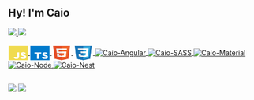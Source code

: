 ## Hy! I'm Caio 
 <div>
  <a href="https://github.com/Caio002Barbosa">
  <img height="160em" src="https://github-readme-stats.vercel.app/api?username=Caio002Barbosa&show_icons=true&theme=tokyonight&include_all_commits=true&count_private=true"/>
  <img height="160em" src="https://github-readme-stats.vercel.app/api/top-langs/?username=Caio002Barbosa&layout=compact&langs_count=7&theme=tokyonight&count_private=true"/>
</div>
<div style="display: inline_block"><br>
  <img align="center" alt="Caio-Js" height="30" width="40" src="https://raw.githubusercontent.com/devicons/devicon/master/icons/javascript/javascript-plain.svg">
  <img align="center" alt="Caio-Ts" height="30" width="40" src="https://raw.githubusercontent.com/devicons/devicon/master/icons/typescript/typescript-plain.svg">
  <img align="center" alt="Caio-HTML" height="30" width="40" src="https://raw.githubusercontent.com/devicons/devicon/master/icons/html5/html5-original.svg">
  <img align="center" alt="Caio-CSS" height="30" width="40" src="https://raw.githubusercontent.com/devicons/devicon/master/icons/css3/css3-original.svg">
  <img align="center" alt="Caio-Angular" height="30" width="40" src="https://cdn.jsdelivr.net/gh/devicons/devicon/icons/angularjs/angularjs-plain.svg">
  <img align="center" alt="Caio-SASS" height="30" width="40" src="https://cdn.jsdelivr.net/gh/devicons/devicon/icons/sass/sass-original.svg">
  <img align="center" alt="Caio-Material" height="30" width="40" src="https://cdn.jsdelivr.net/gh/devicons/devicon/icons/materialui/materialui-original.svg">
  <img align="center" alt="Caio-Node" height="30" width="40" src="https://cdn.jsdelivr.net/gh/devicons/devicon/icons/nodejs/nodejs-plain.svg">
  <img align="center" alt="Caio-Nest" height="30" width="40" src="https://cdn.jsdelivr.net/gh/devicons/devicon/icons/nestjs/nestjs-plain.svg">
</div>
  
  ##
 
<div>
  <a href="https://www.linkedin.com/in/caio-barbosa-092556161/" target="_blank"><img src="https://img.shields.io/badge/-LinkedIn-%230077B5?style=for-the-badge&logo=linkedin&logoColor=white" target="_blank"></a> 
  <a href="https://gitlab.com/caiobarbosa089" target="_blank"><img src="https://img.shields.io/badge/GitLab-330F63?style=for-the-badge&logo=gitlab&logoColor=white" target="_blank"></a> 
 
<!--   ![Snake animation](https://github.com/rafaballerini/rafaballerini/blob/output/github-contribution-grid-snake.svg) -->
 
</div>
